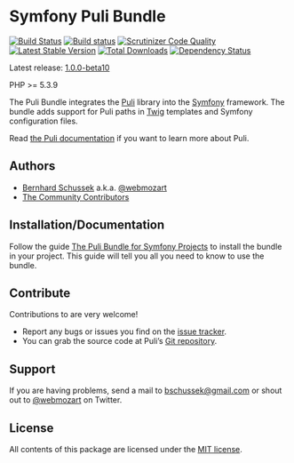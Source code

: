 Symfony Puli Bundle
===================

[![Build Status](https://travis-ci.org/puli/symfony-bundle.svg?branch=1.0.0-beta10)](https://travis-ci.org/puli/symfony-bundle)
[![Build status](https://ci.appveyor.com/api/projects/status/bamk8nq8ab649jyh/branch/master?svg=true)](https://ci.appveyor.com/project/webmozart/symfony-bundle/branch/master)
[![Scrutinizer Code Quality](https://scrutinizer-ci.com/g/puli/symfony-bundle/badges/quality-score.png?b=1.0.0-beta10)](https://scrutinizer-ci.com/g/puli/symfony-bundle/?branch=1.0.0-beta10)
[![Latest Stable Version](https://poser.pugx.org/puli/symfony-bundle/v/stable.svg)](https://packagist.org/packages/puli/symfony-bundle)
[![Total Downloads](https://poser.pugx.org/puli/symfony-bundle/downloads.svg)](https://packagist.org/packages/puli/symfony-bundle)
[![Dependency Status](https://www.versioneye.com/php/puli:symfony-bundle/1.0.0/badge.svg)](https://www.versioneye.com/php/puli:symfony-bundle/1.0.0)

Latest release: [1.0.0-beta10](https://packagist.org/packages/puli/symfony-bundle#1.0.0-beta10)

PHP >= 5.3.9

The Puli Bundle integrates the [Puli] library into the [Symfony] framework. The
bundle adds support for Puli paths in [Twig] templates and Symfony configuration
files.

Read [the Puli documentation] if you want to learn more about Puli.

Authors
-------

* [Bernhard Schussek] a.k.a. [@webmozart]
* [The Community Contributors]

Installation/Documentation
--------------------------

Follow the guide [The Puli Bundle for Symfony Projects] to install the bundle
in your project. This guide will tell you all you need to know to use the bundle.

Contribute
----------

Contributions to are very welcome!

* Report any bugs or issues you find on the [issue tracker].
* You can grab the source code at Puli’s [Git repository].

Support
-------

If you are having problems, send a mail to bschussek@gmail.com or shout out to
[@webmozart] on Twitter.

License
-------

All contents of this package are licensed under the [MIT license].

[Puli]: http://puli.io
[Twig]: http://twig.sensiolabs.org
[Symfony]: http://symfony.com
[Bernhard Schussek]: http://webmozarts.com
[The Community Contributors]: https://github.com/puli/symfony-bundle/graphs/contributors
[The Puli Bundle for Symfony Projects]: http://docs.puli.io/en/latest/extensions/symfony-bundle.html
[the Puli documentation]: http://docs.puli.io/en/latest/index.html
[issue tracker]: https://github.com/puli/issues/issues
[Git repository]: https://github.com/puli/symfony-bundle
[@webmozart]: https://twitter.com/webmozart
[MIT license]: LICENSE
